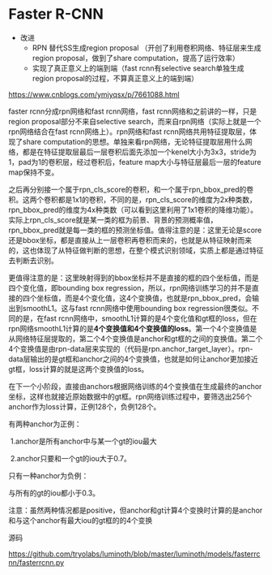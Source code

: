 # Faster R-CNN

* 改进
  * RPN 替代SS生成region proposal （开创了利用卷积网络、特征层来生成region proposal，做到了share computation，提高了运行效率）
  * 实现了真正意义上的端到端（fast rcnn有selective search单独生成region proposal的过程，不算真正意义上的端到端）

<https://www.cnblogs.com/ymjyqsx/p/7661088.html>

faster rcnn分成rpn网络和fast rcnn网络，fast rcnn网络和之前讲的一样，只是region proposal部分不来自selective search，而来自rpn网络（实际上就是一个rpn网络结合在fast rcnn网络上）。rpn网络和fast rcnn网络共用特征提取层，体现了share computation的思想。单独来看rpn网络，无论特征提取层用什么网络，都是在特征提取层最后一层卷积后面先添加一个kenel大小为3x3，stride为1，pad为1的卷积层，经过卷积后，feature map大小与特征层最后一层的feature map保持不变。

之后再分别接一个属于rpn_cls_score的卷积，和一个属于rpn_bbox_pred的卷积。这两个卷积都是1x1的卷积，不同的是，rpn_cls_score的维度为2x种类数，rpn_bbox_pred的维度为4x种类数（可以看到这里利用了1x1卷积的降维功能）。实际上rpn_cls_score就是某一类的框为前景、背景的预测概率值，rpn_bbox_pred就是每一类的框的预测坐标值。值得注意的是：这里无论是score还是bbox坐标，都是直接从上一层卷积再卷积而来的，也就是从特征映射而来的，这也体现了从特征做判断的思想，在整个模式识别领域，实质上都是通过特征去判断去识别。

更值得注意的是：这里映射得到的bbox坐标并不是直接的框的四个坐标值，而是四个变化值，即bounding box regression，所以，rpn网络训练学习的并不是直接的四个坐标值，而是4个变化值，这4个变换值，也就是rpn_bbox_pred，会输出到smoothL1。这与fast rcnn网络中使用bounding box regression很类似。不同的是，在fast rcnn网络中，smoothL1计算的是4个变化值和gt框的loss，但在rpn网络smoothL1计算的是**4个变换值和4个变换值的loss**。第一个4个变换值是从网络特征层提取的，第二个4个变换值是anchor和gt框的之间的变换值。第二个4个变换值是由rpn-data层来实现的（代码是rpn.anchor_target_layer）。rpn-data层输出的是gt框和anchor之间的4个变换值，也就是如何让anchor更加接近gt框，loss计算的就是这两个变换值的loss。

在下一个小阶段，直接由anchors根据网络训练的4个变换值在生成最终的anchor坐标，这样也就接近原始数据中的gt框。rpn网络训练过程中，要筛选出256个anchor作为loss计算，正例128个，负例128个。

有两种anchor为正例：

​	1.anchor是所有anchor中与某一个gt的iou最大　　

​	2.anchor只要和一个gt的iou大于0.7。

只有一种anchor为负例：

与所有的gt的iou都小于0.3。

注意：虽然两种情况都是positive，但anchor和gt计算4个变换时计算的是anchor和与这个anchor有最大iou的gt框的的4个变换

源码

<https://github.com/tryolabs/luminoth/blob/master/luminoth/models/fasterrcnn/fasterrcnn.py>